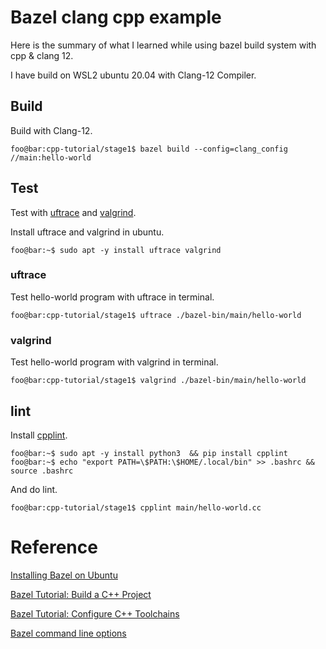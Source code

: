 # Bazel clang cpp example

Here is the summary of what I learned while using bazel build system with cpp & clang 12.

I have build on WSL2 ubuntu 20.04 with Clang-12 Compiler.

## Build

Build with Clang-12.

```console
foo@bar:cpp-tutorial/stage1$ bazel build --config=clang_config  //main:hello-world
```

## Test

Test with [uftrace](https://github.com/namhyung/uftrace) and [valgrind](https://sourceware.org/git/valgrind.git).

Install uftrace and valgrind in ubuntu.

```console
foo@bar:~$ sudo apt -y install uftrace valgrind
```

### uftrace

Test hello-world program with uftrace in terminal.

```console
foo@bar:cpp-tutorial/stage1$ uftrace ./bazel-bin/main/hello-world
```
### valgrind

Test hello-world program with valgrind in terminal.

```console
foo@bar:cpp-tutorial/stage1$ valgrind ./bazel-bin/main/hello-world
```

## lint

Install [cpplint](https://github.com/cpplint/cpplint).

```console
foo@bar:~$ sudo apt -y install python3  && pip install cpplint
foo@bar:~$ echo "export PATH=\$PATH:\$HOME/.local/bin" >> .bashrc && source .bashrc
```

And do lint.

```console
foo@bar:cpp-tutorial/stage1$ cpplint main/hello-world.cc
```

# Reference

[Installing Bazel on Ubuntu](https://docs.bazel.build/versions/main/install-ubuntu.html)

[Bazel Tutorial: Build a C++ Project](https://docs.bazel.build/versions/main/tutorial/cpp.html)

[Bazel Tutorial: Configure C++ Toolchains](https://docs.bazel.build/versions/main/user-manual.html)

[Bazel command line options](https://docs.bazel.build/versions/main/user-manual.html)
